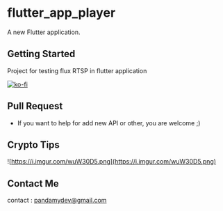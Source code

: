 # flutter_app_player

A new Flutter application.

## Getting Started

Project for testing flux RTSP in flutter application


[![ko-fi](https://ko-fi.com/img/githubbutton_sm.svg)](https://ko-fi.com/A0A72UVP8)

## Pull Request

- If you want to help for add new API or other, you are welcome ;)

## Crypto Tips

![https://i.imgur.com/wuW30D5.png](https://i.imgur.com/wuW30D5.png)

## Contact Me

contact : [pandamydev@gmail.com](mailto:pandamydev@gmail.com)
